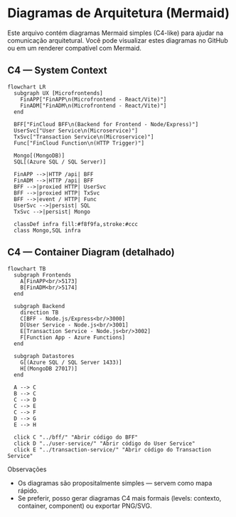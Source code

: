 # Diagramas de Arquitetura (Mermaid)

Este arquivo contém diagramas Mermaid simples (C4-like) para ajudar na comunicação arquitetural. Você pode visualizar estes diagramas no GitHub ou em um renderer compatível com Mermaid.

## C4 — System Context

```mermaid
flowchart LR
  subgraph UX [Microfrontends]
    FinAPP["FinAPP\n(Microfrontend - React/Vite)"]
    FinADM["FinADM\n(Microfrontend - React/Vite)"]
  end

  BFF["FinCloud BFF\n(Backend for Frontend - Node/Express)"]
  UserSvc["User Service\n(Microservice)"]
  TxSvc["Transaction Service\n(Microservice)"]
  Func["FinCloud Function\n(HTTP Trigger)"]

  Mongo[(MongoDB)]
  SQL[(Azure SQL / SQL Server)]

  FinAPP -->|HTTP /api| BFF
  FinADM -->|HTTP /api| BFF
  BFF -->|proxied HTTP| UserSvc
  BFF -->|proxied HTTP| TxSvc
  BFF -->|event / HTTP| Func
  UserSvc -->|persist| SQL
  TxSvc -->|persist| Mongo

  classDef infra fill:#f8f9fa,stroke:#ccc
  class Mongo,SQL infra
```

## C4 — Container Diagram (detalhado)

```mermaid
flowchart TB
  subgraph Frontends
    A[FinAPP<br/>5173]
    B[FinADM<br/>5174]
  end

  subgraph Backend
    direction TB
    C[BFF - Node.js/Express<br/>3000]
    D[User Service - Node.js<br/>3001]
    E[Transaction Service - Node.js<br/>3002]
    F[Function App - Azure Functions]
  end

  subgraph Datastores
    G[(Azure SQL / SQL Server 1433)]
    H[(MongoDB 27017)]
  end

  A --> C
  B --> C
  C --> D
  C --> E
  C --> F
  D --> G
  E --> H

  click C "../bff/" "Abrir código do BFF"
  click D "../user-service/" "Abrir código do User Service"
  click E "../transaction-service/" "Abrir código do Transaction Service"
```

Observações

- Os diagramas são propositalmente simples — servem como mapa rápido.
- Se preferir, posso gerar diagramas C4 mais formais (levels: contexto, container, component) ou exportar PNG/SVG.
